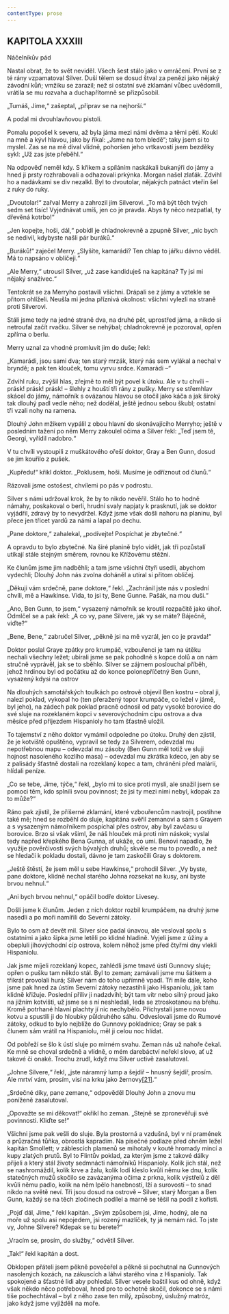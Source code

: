 ```yaml
---
contentType: prose
---
```


## KAPITOLA XXXIII  
Náčelníkův pád

Nastal obrat, že to svět neviděl. Všech šest stálo jako v omráčení. První se z té rány vzpamatoval Silver. Duší tělem se dosud štval za penězi jako nějaký závodní kůň; vmžiku se zarazil; než si ostatní své zklamání vůbec uvědomili, vrátila se mu rozvaha a duchapřítomně se přizpůsobil.

„Tumáš, Jime,“ zašeptal, „připrav se na nejhorší.“

A podal mi dvouhlavňovou pistoli.

Pomalu popošel k severu, až byla jáma mezi námi dvěma a těmi pěti. Koukl na mně a kývl hlavou, jako by říkal: „Jsme na tom bledě“; taky jsem si to myslel. Zas se na mě díval vlídně, pohoršen jeho vrtkavostí jsem bezděky sykl: „Už zas jste přeběhl.“

Na odpověď neměl kdy. S křikem a spíláním naskákali bukanýři do jámy a hned ji prsty rozhrabovali a odhazovali prkýnka. Morgan našel zlaťák. Zdvihl ho a nadávkami se div nezalkl. Byl to dvoutolar, nějakých patnáct vteřin šel z ruky do ruky.

„Dvoutolar!“ zařval Merry a zahrozil jím Silverovi. „To má být těch tvých sedm set tisíc! Vyjednávat umíš, jen co je pravda. Abys ty něco nezpatlal, ty dřevěná kotrbo!“

„Jen kopejte, hoši, dál,“ pobídl je chladnokrevně a zpupně Silver, „nic bych se nedivil, kdybyste našli pár buráků.“

„Buráků!“ zaječel Merry. „Slyšíte, kamarádi? Ten chlap to jářku dávno věděl. Má to napsáno v obličeji.“

„Ale Merry,“ utrousil Silver, „už zase kandiduješ na kapitána? Ty jsi mi nějaký snaživec.“

Tentokrát se za Merryho postavili všichni. Drápali se z jámy a vztekle se přitom ohlíželi. Neušla mi jedna příznivá okolnost: všichni vylezli na straně proti Silverovi.

Stáli jsme tedy na jedné straně dva, na druhé pět, uprostřed jáma, a nikdo si netroufal začít rvačku. Silver se nehýbal; chladnokrevně je pozoroval, opřen zpříma o berlu.

Merry uznal za vhodné promluvit jim do duše; řekl:

„Kamarádi, jsou sami dva; ten starý mrzák, který nás sem vylákal a nechal v bryndě; a pak ten klouček, tomu vyrvu srdce. Kamarádi –“

Zdvihl ruku, zvýšil hlas, zřejmě to měl být povel k útoku. Ale v tu chvíli – prásk! prásk! prásk! – šlehly z houští tři rány z pušky. Merry se střemhlav skácel do jámy, námořník s ovázanou hlavou se otočil jako káča a jak široký tak dlouhý padl vedle něho; než dodělal, ještě jednou sebou škubl; ostatní tři vzali nohy na ramena.

Dlouhý John mžikem vypálil z obou hlavní do skonávajícího Merryho; ještě v posledním tažení po něm Merry zakoulel očima a Silver řekl: „Teď jsem tě, Georgi, vyřídil nadobro.“

V tu chvíli vystoupili z muškátového ořeší doktor, Gray a Ben Gunn, dosud se jim kouřilo z pušek.

„Kupředu!“ křikl doktor. „Poklusem, hoši. Musíme je odříznout od člunů.“

Rázovali jsme ostošest, chvílemi po pás v podrostu.

Silver s námi udržoval krok, že by to nikdo nevěřil. Stálo ho to hodně námahy, poskakoval o berli, hrudní svaly napjaty k prasknutí, jak se doktor vyjádřil, zdravý by to nevydržel. Když jsme však došli nahoru na planinu, byl přece jen třicet yardů za námi a lapal po dechu.

„Pane doktore,“ zahalekal, „podívejte! Pospíchat je zbytečné.“

A opravdu to bylo zbytečné. Na širé planině bylo vidět, jak tři pozůstalí utíkají stále stejným směrem, rovnou ke Křížovému stěžni.

Ke člunům jsme jim nadběhli; a tam jsme všichni čtyři usedli, abychom vydechli; Dlouhý John nás zvolna doháněl a utíral si přitom obličej.

„Děkuji vám srdečně, pane doktore,“ řekl. „Zachránil jste nás v poslední chvíli, mě a Hawkinse. Vida, to jsi ty, Bene Gunne. Pašák, na mou duši.“

„Ano, Ben Gunn, to jsem,“ vysazený námořník se kroutil rozpačitě jako úhoř. Odmlčel se a pak řekl: „A co vy, pane Silvere, jak vy se máte? Báječně, viďte?“

„Bene, Bene,“ zabručel Silver, „pěkně jsi na mě vyzrál, jen co je pravda!“

Doktor poslal Graye zpátky pro krumpáč, vzbouřenci je tam na útěku nechali všechny ležet; ubírali jsme se pak pohodlně s kopce dolů a on nám stručně vyprávěl, jak se to sběhlo. Silver se zájmem poslouchal příběh, jehož hrdinou byl od počátku až do konce polonepříčetný Ben Gunn, vysazený kdysi na ostrov

Na dlouhých samotářských toulkách po ostrově objevil Ben kostru – obral ji, nalezl poklad, vykopal ho (ten přeražený topor krumpáče, co ležel v jámě, byl jeho), na zádech pak poklad pracně odnosil od paty vysoké borovice do své sluje na rozeklaném kopci v severovýchodním cípu ostrova a dva měsíce před příjezdem Hispanioly ho tam šťastně uložil.

To tajemství z něho doktor vymámil odpoledne po útoku. Druhý den zjistil, že je kotviště opuštěno, vypravil se tedy za Silverem, odevzdal mu nepotřebnou mapu – odevzdal mu zásoby (Ben Gunn měl totiž ve sluji hojnost nasoleného kozlího masa) – odevzdal mu zkrátka kdeco, jen aby se z palisády šťastně dostali na rozeklaný kopec a tam, chráněni před malárií, hlídali peníze.

„Co se tebe, Jime, týče,“ řekl, „bylo mi to sice proti mysli, ale snažil jsem se pomoci těm, kdo splnili svou povinnost; že jsi ty mezi nimi nebyl, kdopak za to může?“

Ráno pak zjistil, že příšerné zklamání, které vzbouřencům nastrojil, postihne také mě; hned se rozběhl do sluje, kapitána svěřil zemanovi a sám s Grayem a s vysazeným námořníkem pospíchal přes ostrov, aby byl zavčasu u borovice. Brzo si však všiml, že náš hlouček má proti nim náskok; vyslal tedy napřed křepkého Bena Gunna, ať ukáže, co umí. Benovi napadlo, že využije pověrčivosti svých bývalých druhů; skvěle se mu to povedlo, a než se hledači k pokladu dostali, dávno je tam zaskočili Gray s doktorem.

„Ještě štěstí, že jsem měl u sebe Hawkinse,“ prohodil Silver. „Vy byste, pane doktore, klidně nechal starého Johna rozsekat na kusy, ani byste brvou nehnul.“

„Ani bych brvou nehnul,“ opáčil bodře doktor Livesey.

Došli jsme k člunům. Jeden z nich doktor rozbil krumpáčem, na druhý jsme nasedli a po moři namířili do Severní zátoky.

Bylo to osm až devět mil. Silver sice padal únavou, ale vesloval spolu s ostatními a jako šipka jsme letěli po klidné hladině. Vyjeli jsme z úžiny a obepluli jihovýchodní cíp ostrova, kolem něhož jsme před čtyřmi dny vlekli Hispaniolu.

Jak jsme míjeli rozeklaný kopec, zahlédli jsme tmavé ústí Gunnovy sluje; opřen o pušku tam někdo stál. Byl to zeman; zamávali jsme mu šátkem a třikrát provolali hurá; Silver nám do toho upřímně vpadl. Tři míle dále, koho jsme pak hned za ústím Severní zátoky nezastihli jako Hispaniolu, jak tam klidně křižuje. Poslední příliv ji nadzdvihl; být tam vítr nebo silný proud jako na jižním kotvišti, už jsme se s ní neshledali, leda se ztroskotanou na břehu. Kromě potrhané hlavní plachty jí nic nechybělo. Přichystali jsme novou kotvu a spustili ji do hloubky půldruhého sáhu. Odveslovali jsme do Rumové zátoky, odkud to bylo nejblíže do Gunnovy pokladnice; Gray se pak s člunem sám vrátil na Hispaniolu, měl ji celou noc hlídat.

Od pobřeží se šlo k ústí sluje po mírném svahu. Zeman nás už nahoře čekal. Ke mně se choval srdečně a vlídně, o mém darebáctví neřekl slovo, ať už takové či onaké. Trochu zrudl, když mu Silver uctivě zasalutoval.

„Johne Silvere,“ řekl, „jste náramný lump a šejdíř – hnusný šejdíř, prosím. Ale mrtví vám, prosím, visí na krku jako žernovy[\[21\]](./resources/undefined).“

„Srdečné díky, pane zemane,“ odpověděl Dlouhý John a znovu mu poníženě zasalutoval.

„Opovažte se mi děkovat!“ okřikl ho zeman. „Stejně se zpronevěřuji své povinnosti. Kliďte se!“

Všichni jsme pak vešli do sluje. Byla prostorná a vzdušná, byl v ní pramének a průzračná tůňka, obrostlá kapradím. Na písečné podlaze před ohněm ležel kapitán Smollett; v záblescích plamenů se mihotaly v koutě hromady mincí a kupy zlatých prutů. Byl to Flintův poklad, za kterým jsme z takové dálky přijeli a který stál životy sedmnácti námořníků Hispanioly. Kolik jich stál, než se nashromáždil, kolik krve a žalu, kolik lodí kleslo kvůli němu ke dnu, kolik statečných mužů skočilo se zavázanýma očima z prkna, kolik výstřelů z děl kvůli němu padlo, kolik na něm lpělo hanebností, lží a surovostí – to snad nikdo na světě neví. Tři jsou dosud na ostrově – Silver, starý Morgan a Ben Gunn, každý se na těch zločinech podílel a marně se těšil na podíl z kořisti.

„Pojď dál, Jime,“ řekl kapitán. „Svým způsobem jsi, Jime, hodný, ale na moře už spolu asi nepojedem, jsi rozený mazlíček, ty já nemám rád. To jste vy, Johne Silvere? Kdepak se tu berete?“

„Vracím se, prosím, do služby,“ odvětil Silver.

„Tak!“ řekl kapitán a dost.

Obklopen přáteli jsem pěkně povečeřel a pěkně si pochutnal na Gunnových nasolených kozách, na zákuscích a láhvi starého vína z Hispanioly. Tak spokojené a šťastné lidi aby pohledal. Silver vesele baštil kus od ohně, když však někdo něco potřeboval, hned pro to ochotně skočil, dokonce se s námi tiše pochechtával – byl z něho zase ten milý, způsobný, úslužný matróz, jako když jsme vyjížděli na moře.
